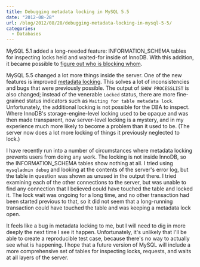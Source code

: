 ```yaml
---
title: Debugging metadata locking in MySQL 5.5
date: "2012-08-28"
url: /blog/2012/08/28/debugging-metadata-locking-in-mysql-5-5/
categories:
  - Databases
---
```

MySQL 5.1 added a long-needed feature: INFORMATION_SCHEMA tables for inspecting locks held and waited-for inside of InnoDB. With this addition, it became possible to [figure out who is blocking whom][1].

MySQL 5.5 changed a lot more things inside the server. One of the new features is improved [metadata locking][2]. This solves a lot of inconsistencies and bugs that were previously possible. The output of `SHOW PROCESSLIST` is also changed; instead of the venerable `Locked` status, there are more fine-grained status indicators such as `Waiting for table metadata lock`. 
Unfortunately, the additional locking is not possible for the DBA to inspect. Where InnoDB's storage-engine-level locking used to be opaque and was then made transparent, now server-level locking is a mystery, and in my experience much more likely to become a problem than it used to be. (The server now does a lot more locking of things it previously neglected to lock.)

I have recently run into a number of circumstances where metadata locking prevents users from doing any work. The locking is not inside InnoDB, so the INFORMATION_SCHEMA tables show nothing at all. I tried using `mysqladmin debug` and looking at the contents of the server's error log, but the table in question was shown as unused in the output there. I tried examining each of the other connections to the server, but was unable to find any connection that I believed could have touched the table and locked it. The lock wait was ongoing for a long time, and no other transaction had been started previous to that, so it did not seem that a long-running transaction could have touched the table and was keeping a metadata lock open.

It feels like a bug in metadata locking to me, but I will need to dig in more deeply the next time I see it happen. Unfortunately, it's unlikely that I'll be able to create a reproducible test case, because there's no way to actually see what is happening. I hope that a future version of MySQL will include a more comprehensive set of tables for inspecting locks, requests, and waits at all layers of the server.

 [1]: http://dev.mysql.com/doc/innodb-plugin/1.0/en/innodb-information-schema-examples.html
 [2]: http://dev.mysql.com/doc/refman/5.5/en/metadata-locking.html
